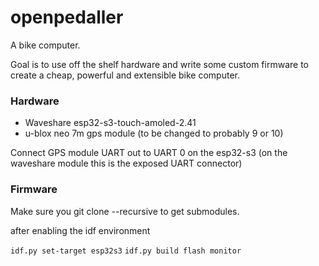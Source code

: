 # openpedaller

A bike computer.

Goal is to use off the shelf hardware and write some custom firmware to create a cheap, powerful and extensible bike computer.

### Hardware 
- Waveshare esp32-s3-touch-amoled-2.41
- u-blox neo 7m gps module (to be changed to probably 9 or 10)

Connect GPS module UART out to UART 0 on the esp32-s3 (on the waveshare module this is the exposed UART connector)

### Firmware

Make sure you git clone --recursive to get submodules.

after enabling the idf environment

`idf.py set-target esp32s3`
`idf.py build flash monitor`